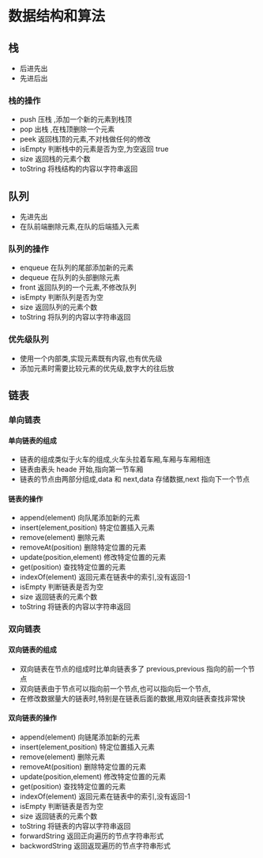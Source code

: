 # 数据结构和算法

## 栈

- 后进先出
- 先进后出

### 栈的操作

- push 压栈 ,添加一个新的元素到栈顶
- pop 出栈 ,在栈顶删除一个元素
- peek 返回栈顶的元素,不对栈做任何的修改
- isEmpty 判断栈中的元素是否为空,为空返回 true
- size 返回栈的元素个数
- toString 将栈结构的内容以字符串返回

## 队列

- 先进先出
- 在队前端删除元素,在队的后端插入元素

### 队列的操作

- enqueue 在队列的尾部添加新的元素
- dequeue 在队列的头部删除元素
- front 返回队列的一个元素,不修改队列
- isEmpty 判断队列是否为空
- size 返回队列的元素个数
- toString 将队列的内容以字符串返回

### 优先级队列

- 使用一个内部类,实现元素既有内容,也有优先级
- 添加元素时需要比较元素的优先级,数字大的往后放

## 链表

### 单向链表

#### 单向链表的组成

- 链表的组成类似于火车的组成,火车头拉着车厢,车厢与车厢相连
- 链表由表头 heade 开始,指向第一节车厢
- 链表的节点由两部分组成,data 和 next,data 存储数据,next 指向下一个节点

#### 链表的操作

- append(element) 向队尾添加新的元素
- insert(element,position) 特定位置插入元素
- remove(element) 删除元素
- removeAt(position) 删除特定位置的元素
- update(position,element) 修改特定位置的元素
- get(position) 查找特定位置的元素
- indexOf(element) 返回元素在链表中的索引,没有返回-1
- isEmpty 判断链表是否为空
- size 返回链表的元素个数
- toString 将链表的内容以字符串返回

### 双向链表

#### 双向链表的组成

- 双向链表在节点的组成时比单向链表多了 previous,previous 指向的前一个节点
- 双向链表由于节点可以指向前一个节点,也可以指向后一个节点,
- 在修改数据量大的链表时,特别是在链表后面的数据,用双向链表查找非常快

#### 双向链表的操作

- append(element) 向链尾添加新的元素
- insert(element,position) 特定位置插入元素
- remove(element) 删除元素
- removeAt(position) 删除特定位置的元素
- update(position,element) 修改特定位置的元素
- get(position) 查找特定位置的元素
- indexOf(element) 返回元素在链表中的索引,没有返回-1
- isEmpty 判断链表是否为空
- size 返回链表的元素个数
- toString 将链表的内容以字符串返回
- forwardString 返回正向遍历的节点字符串形式
- backwordString 返回返现遍历的节点字符串形式
